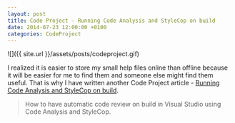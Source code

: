 ```yaml
---
layout: post
title: Code Project - Running Code Analysis and StyleCop on build
date: 2014-07-23 12:00:00 +0100
categories: CodeProject
---
```

![]({{ site.url }}/assets/posts/codeproject.gif)

I realized it is easier to store my small help files online than offline because it will be easier for me to find them and someone else might find them useful. That is why I have written another Code Project article - [Running Code Analysis and StyleCop on build](http://www.codeproject.com/Articles/799693/Running-Code-Analysis-and-StyleCop-on-build).

> How to have automatic code review on build in Visual Studio using Code Analysis and StyleCop.